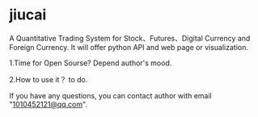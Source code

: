 # jiucai 
A Quantitative Trading System for Stock、Futures、Digital Currency and Foreign Currency.
It will offer python API and web page or visualization.
 
1.Time for Open Sourse?
Depend author's mood. 

2.How to use it？
to do.

If you have any questions, you can contact author with email "1010452121@qq.com".







